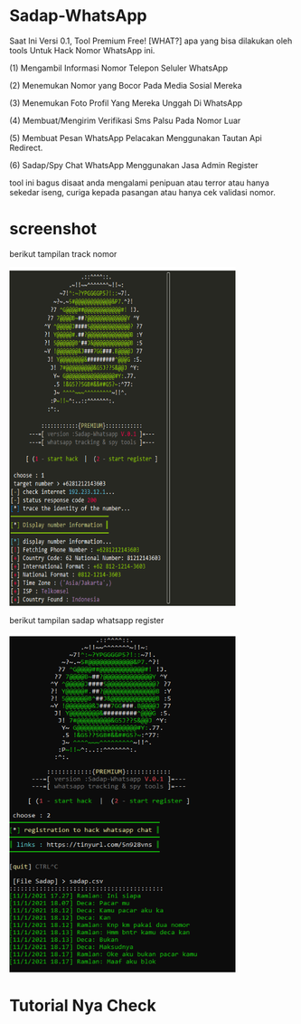# Sadap-WhatsApp
Saat Ini Versi 0.1, Tool Premium Free! [WHAT?] apa yang bisa dilakukan oleh tools Untuk Hack Nomor WhatsApp ini.

(1) Mengambil Informasi Nomor Telepon Seluler WhatsApp

(2) Menemukan Nomor yang Bocor Pada Media Sosial Mereka

(3) Menemukan Foto Profil Yang Mereka Unggah Di WhatsApp

(4) Membuat/Mengirim Verifikasi Sms Palsu Pada Nomor Luar

(5) Membuat Pesan WhatsApp Pelacakan Menggunakan Tautan Api Redirect.

(6) Sadap/Spy Chat WhatsApp Menggunakan Jasa Admin Register 

tool ini bagus disaat anda mengalami penipuan atau terror
atau hanya sekedar iseng, curiga kepada pasangan atau hanya cek validasi nomor.

# screenshot

berikut tampilan track nomor

<img src="watrack.PNG" alt="linux" style="width:400px;height:600px"/>

berikut tampilan sadap whatsapp register

<img src="sadapwa.PNG" alt="linux" style="width:400px;height:600px"/>

# Tutorial Nya Check

